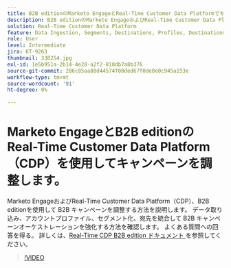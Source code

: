 ```yaml
---
title: B2B editionのMarketo EngageとReal-Time Customer Data Platformでキャンペーンを調整
description: B2B editionのMarketo EngageおよびReal-Time Customer Data Platform（CDP）でキャンペーンを調整する方法を説明します。
solution: Real-Time Customer Data Platform
feature: Data Ingestion, Segments, Destinations, Profiles, Destinations
role: User
level: Intermediate
jira: KT-9263
thumbnail: 338254.jpg
exl-id: 1e5b951a-2b14-4e28-a2f2-818db7a8b376
source-git-commit: 286c85aa88d44574f00ded67f0de8e0c945a153e
workflow-type: tm+mt
source-wordcount: '91'
ht-degree: 0%

---
```


# Marketo EngageとB2B editionのReal-Time Customer Data Platform（CDP）を使用してキャンペーンを調整します。

Marketo EngageおよびReal-Time Customer Data Platform（CDP）、B2B editionを使用して B2B キャンペーンを調整する方法を説明します。 データ取り込み、アカウントプロファイル、セグメント化、宛先を統合して B2B キャンペーンオーケストレーションを強化する方法を確認します。 よくある質問への回答を得る。 詳しくは、[Real-Time CDP B2B edition ドキュメント ](https://experienceleague.adobe.com/docs/experience-platform/rtcdp/b2b-overview.html?lang=ja) を参照してください。

>[!VIDEO](https://video.tv.adobe.com/v/338254?learn=on&enablevpops)
